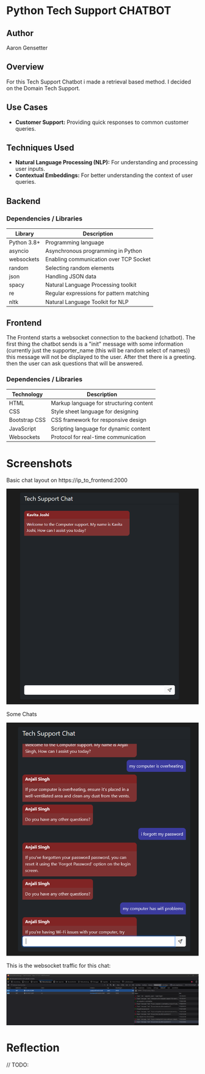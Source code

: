 # Python Tech Support CHATBOT

## Author
Aaron Gensetter

## Overview
For this Tech Support Chatbot i made a retrieval based method. I decided on the Domain Tech Support.

## Use Cases
- **Customer Support:** Providing quick responses to common customer queries.

## Techniques Used
- **Natural Language Processing (NLP):** For understanding and processing user inputs.
- **Contextual Embeddings:** For better understanding the context of user queries.

## Backend
### Dependencies / Libraries
| Library    | Description                              |
|------------|------------------------------------------|
| Python 3.8+| Programming language                     |
| asyncio    | Asynchronous programming in Python       |
| websockets | Enabling communication over TCP Socket   |
| random     | Selecting random elements                |
| json       | Handling JSON data          |
| spacy      | Natural Language Processing toolkit      |
| re         | Regular expressions for pattern matching |
| nltk       | Natural Language Toolkit for NLP         |


## Frontend

The Frontend starts a websocket connection to the backend (chatbot).
The first thing the chatbot sends is a "init" message with some information (currently just the supporter_name (this will be random select of names)) this message will not be displayed to the user. After thet there is a greeting. then the user can ask questions that will be answered.

### Dependencies / Libraries
| Technology   | Description                             |
|--------------|-----------------------------------------|
| HTML         | Markup language for structuring content |
| CSS          | Style sheet language for designing      |
| Bootstrap CSS| CSS framework for responsive design     |
| JavaScript   | Scripting language for dynamic content  |
| Websockets   | Protocol for real-time communication    |

# Screenshots
Basic chat layout on https://ip_to_frontend:2000

![alt text](_docs/.img/1.png)

Some Chats

![alt text](_docs/.img/2.png)

This is the websocket traffic for this chat:

![alt text](_docs/.img/3.png)


# Reflection
// TODO: